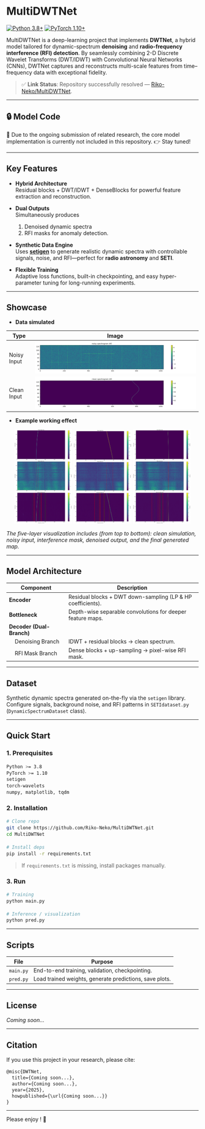 # MultiDWTNet

[![Python 3.8+](https://img.shields.io/badge/python-3.8+-blue.svg)](https://www.python.org/downloads/)
[![PyTorch 1.10+](https://img.shields.io/badge/PyTorch-1.10+-orange.svg)](https://pytorch.org)

MultiDWTNet is a deep-learning project that implements **DWTNet**, a hybrid model tailored for dynamic-spectrum **denoising** and **radio-frequency interference (RFI) detection**. By seamlessly combining 2-D Discrete Wavelet Transforms (DWT/IDWT) with Convolutional Neural Networks (CNNs), DWTNet captures and reconstructs multi-scale features from time–frequency data with exceptional fidelity.

> ✅ **Link Status**: Repository successfully resolved — [Riko-Neko/MultiDWTNet](https://github.com/Riko-Neko/MultiDWTNet).

---

## 🔒 Model Code

🚧 Due to the ongoing submission of related research, the core model implementation is currently not included in this repository.
👉 Stay tuned!

---

## Key Features

- **Hybrid Architecture**  
  Residual blocks + DWT/IDWT + DenseBlocks for powerful feature extraction and reconstruction.

- **Dual Outputs**  
  Simultaneously produces  
  1. Denoised dynamic spectra  
  2. RFI masks for anomaly detection.

- **Synthetic Data Engine**  
  Uses [**setigen**](https://setigen.readthedocs.io) to generate realistic dynamic spectra with controllable signals, noise, and RFI—perfect for **radio astronomy** and **SETI**.

- **Flexible Training**  
  Adaptive loss functions, built-in checkpointing, and easy hyper-parameter tuning for long-running experiments.

---

## Showcase

- **Data simulated**

| Type       | Image |
|------------|-------|
| Noisy Input | ![noisy](plot/no/noisy_000.png) |
| Clean Input | ![clean](plot/sim/clean_000.png) |

- **Example working effect**

<p align="center">
  <img src="pred_results/plots/DWTNet/pred_0000.png" width="30%" />
  <img src="pred_results/plots/DWTNet/pred_0001.png" width="30%" />
  <img src="pred_results/plots/DWTNet/pred_0002.png" width="30%" />
</p>

*The five-layer visualization includes (from top to bottom): clean simulation, noisy input, interference mask, denoised output, and the final generated map.*


---

## Model Architecture

| Component | Description |
|-----------|-------------|
| **Encoder** | Residual blocks + DWT down-sampling (LP & HP coefficients). |
| **Bottleneck** | Depth-wise separable convolutions for deeper feature maps. |
| **Decoder (Dual-Branch)** | |
| &nbsp;&nbsp;&nbsp;&nbsp;Denoising Branch | IDWT + residual blocks → clean spectrum. |
| &nbsp;&nbsp;&nbsp;&nbsp;RFI Mask Branch | Dense blocks + up-sampling → pixel-wise RFI mask. |

---

## Dataset

Synthetic dynamic spectra generated on-the-fly via the `setigen` library.  
Configure signals, background noise, and RFI patterns in `SETIdataset.py` (`DynamicSpectrumDataset` class).

---

## Quick Start

### 1. Prerequisites

```bash
Python >= 3.8
PyTorch >= 1.10
setigen
torch-wavelets
numpy, matplotlib, tqdm
```

### 2. Installation

```bash
# Clone repo
git clone https://github.com/Riko-Neko/MultiDWTNet.git
cd MultiDWTNet

# Install deps
pip install -r requirements.txt
```

> If `requirements.txt` is missing, install packages manually.

### 3. Run

```bash
# Training
python main.py

# Inference / visualization
python pred.py
```

---

## Scripts

| File        | Purpose |
|-------------|---------|
| `main.py`   | End-to-end training, validation, checkpointing. |
| `pred.py`   | Load trained weights, generate predictions, save plots. |

---

## License

*Coming soon...*

---

## Citation

If you use this project in your research, please cite:

```
@misc{DWTNet,
  title={Coming soon...},
  author={Coming soon...},
  year={2025},
  howpublished={\url{Coming soon...}}
}
```

---
Please enjoy ! 🌌
